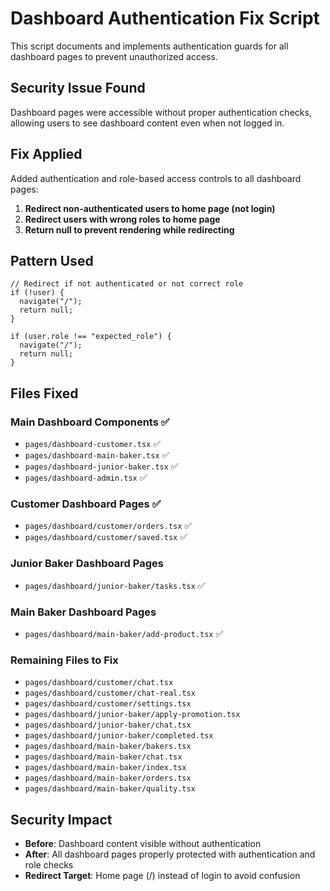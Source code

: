 # Dashboard Authentication Fix Script

This script documents and implements authentication guards for all dashboard pages to prevent unauthorized access.

## Security Issue Found
Dashboard pages were accessible without proper authentication checks, allowing users to see dashboard content even when not logged in.

## Fix Applied
Added authentication and role-based access controls to all dashboard pages:

1. **Redirect non-authenticated users to home page (not login)**
2. **Redirect users with wrong roles to home page**
3. **Return null to prevent rendering while redirecting**

## Pattern Used
```tsx
// Redirect if not authenticated or not correct role
if (!user) {
  navigate("/");
  return null;
}

if (user.role !== "expected_role") {
  navigate("/");
  return null;
}
```

## Files Fixed
### Main Dashboard Components ✅
- `pages/dashboard-customer.tsx` ✅
- `pages/dashboard-main-baker.tsx` ✅ 
- `pages/dashboard-junior-baker.tsx` ✅
- `pages/dashboard-admin.tsx` ✅

### Customer Dashboard Pages ✅
- `pages/dashboard/customer/orders.tsx` ✅
- `pages/dashboard/customer/saved.tsx` ✅

### Junior Baker Dashboard Pages 
- `pages/dashboard/junior-baker/tasks.tsx` ✅

### Main Baker Dashboard Pages
- `pages/dashboard/main-baker/add-product.tsx` ✅

### Remaining Files to Fix
- `pages/dashboard/customer/chat.tsx`
- `pages/dashboard/customer/chat-real.tsx`
- `pages/dashboard/customer/settings.tsx`
- `pages/dashboard/junior-baker/apply-promotion.tsx`
- `pages/dashboard/junior-baker/chat.tsx`
- `pages/dashboard/junior-baker/completed.tsx`
- `pages/dashboard/main-baker/bakers.tsx`
- `pages/dashboard/main-baker/chat.tsx`
- `pages/dashboard/main-baker/index.tsx`
- `pages/dashboard/main-baker/orders.tsx`
- `pages/dashboard/main-baker/quality.tsx`

## Security Impact
- **Before**: Dashboard content visible without authentication
- **After**: All dashboard pages properly protected with authentication and role checks
- **Redirect Target**: Home page (/) instead of login to avoid confusion
